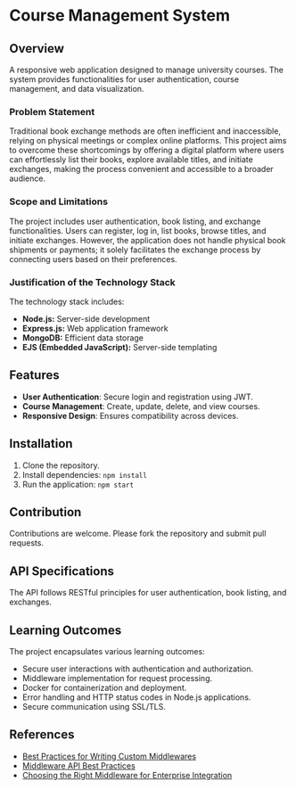 
# Course Management System

## Overview
A responsive web application designed to manage university courses. The system provides functionalities for user authentication, course management, and data visualization.

### Problem Statement
Traditional book exchange methods are often inefficient and inaccessible, relying on physical meetings or complex online platforms. This project aims to overcome these shortcomings by offering a digital platform where users can effortlessly list their books, explore available titles, and initiate exchanges, making the process convenient and accessible to a broader audience.

### Scope and Limitations
The project includes user authentication, book listing, and exchange functionalities. Users can register, log in, list books, browse titles, and initiate exchanges. However, the application does not handle physical book shipments or payments; it solely facilitates the exchange process by connecting users based on their preferences.

### Justification of the Technology Stack
The technology stack includes:
- **Node.js:** Server-side development
- **Express.js:** Web application framework
- **MongoDB:** Efficient data storage
- **EJS (Embedded JavaScript):** Server-side templating

## Features
- **User Authentication**: Secure login and registration using JWT.
- **Course Management**: Create, update, delete, and view courses.
- **Responsive Design**: Ensures compatibility across devices.

## Installation
1. Clone the repository.
2. Install dependencies: `npm install`
3. Run the application: `npm start`

## Contribution
Contributions are welcome. Please fork the repository and submit pull requests.

## API Specifications
The API follows RESTful principles for user authentication, book listing, and exchanges.

## Learning Outcomes
The project encapsulates various learning outcomes:
- Secure user interactions with authentication and authorization.
- Middleware implementation for request processing.
- Docker for containerization and deployment.
- Error handling and HTTP status codes in Node.js applications.
- Secure communication using SSL/TLS.

## References
- [Best Practices for Writing Custom Middlewares](https://medium.com/@dushyanthak/best-practices-for-writing-custom-middlewares-in-asp-net-core-97b58c50cf9c)
- [Middleware API Best Practices](https://stackoverflow.com/questions/62398/what-are-the-best-practices-for-the-middleware-api)
- [Choosing the Right Middleware for Enterprise Integration](https://www.omnitas.com/how-to-choose-the-right-middleware-for-enterprise-integration/)
